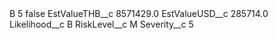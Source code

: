 <?xml version="1.0" encoding="UTF-8"?>
<CustomMetadata xmlns="http://soap.sforce.com/2006/04/metadata" xmlns:xsi="http://www.w3.org/2001/XMLSchema-instance" xmlns:xsd="http://www.w3.org/2001/XMLSchema">
    <label>B 5</label>
    <protected>false</protected>
    <values>
        <field>EstValueTHB__c</field>
        <value xsi:type="xsd:double">8571429.0</value>
    </values>
    <values>
        <field>EstValueUSD__c</field>
        <value xsi:type="xsd:double">285714.0</value>
    </values>
    <values>
        <field>Likelihood__c</field>
        <value xsi:type="xsd:string">B</value>
    </values>
    <values>
        <field>RiskLevel__c</field>
        <value xsi:type="xsd:string">M</value>
    </values>
    <values>
        <field>Severity__c</field>
        <value xsi:type="xsd:string">5</value>
    </values>
</CustomMetadata>
